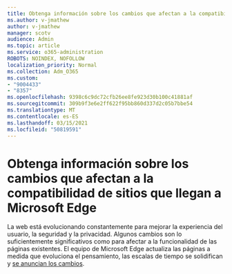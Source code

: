 ```yaml
---
title: Obtenga información sobre los cambios que afectan a la compatibilidad de sitios que llegan a Microsoft Edge
ms.author: v-jmathew
author: v-jmathew
manager: scotv
audience: Admin
ms.topic: article
ms.service: o365-administration
ROBOTS: NOINDEX, NOFOLLOW
localization_priority: Normal
ms.collection: Adm_O365
ms.custom:
- "9004433"
- "8357"
ms.openlocfilehash: 9398c6c9dc72cfb26ee8fe923d30b100c41881af
ms.sourcegitcommit: 309b9f3e6e2ff622f95bb860d337d2c05b7bbe54
ms.translationtype: MT
ms.contentlocale: es-ES
ms.lasthandoff: 03/15/2021
ms.locfileid: "50819591"
---
```

# <a name="learn-about-site-compatibility-affecting-changes-coming-to-microsoft-edge"></a>Obtenga información sobre los cambios que afectan a la compatibilidad de sitios que llegan a Microsoft Edge

La web está evolucionando constantemente para mejorar la experiencia del usuario, la seguridad y la privacidad. Algunos cambios son lo suficientemente significativos como para afectar a la funcionalidad de las páginas existentes. El equipo de Microsoft Edge actualiza las páginas a medida que evoluciona el pensamiento, las escalas de tiempo se solidifican y [se anuncian los cambios](https://go.microsoft.com/fwlink/?linkid=2135534).
